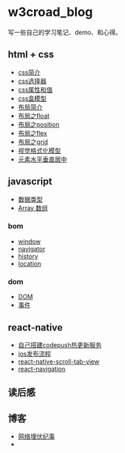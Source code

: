 # w3croad_blog

写一些自己的学习笔记、demo、和心得。

## html + css

- [css简介](html&css/css简介.md)
- [css选择器](html&css/css选择器.md)
- [css属性和值](html&css/css属性和值.md)
- [css盒模型](html&css/box-mode/css-box.md)
- [布局简介](html&css/布局/basic.md)
- [布局之float](html&css/布局/float.md)
- [布局之position](html&css/布局/position.md)
- [布局之flex](html&css/布局/flex.md)
- [布局之grid](html&css/布局/grid.md)
- [视觉格式化模型]()
- [元素水平垂直居中](html&css/布局/position-center)

## javascript

- [数据类型](javascript/数据类型.md)
- [Array 数组](javascript/Array.md)

### bom

- [window](javascript/bom/window.md)
- [navigator](javascript/bom/navigator.md)
- [history](javascript/bom/history.md)
- [location](javascript/bom/location.md)

### dom
- [DOM](javascript/dom/dom.md)
- [事件](javascript/dom/event.md)

## react-native

- [自己搭建codepush热更新服务](react-native/codepush.md)
- [ios发布流程](react-native/iso_deploy.md)
- [react-native-scroll-tab-view](react-native/react_native_scroll_tab_view.md)
- [react-navigation](react_navigation.md)

## 读后感

## 博客

- [网络埋伏纪事](http://www.xiaojichao.com/archives/)
- 